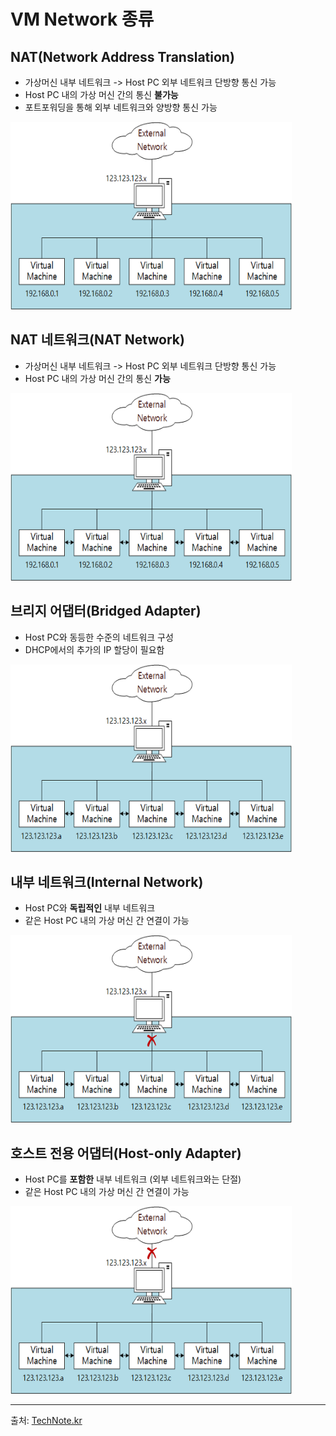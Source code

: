 # VM Network 종류

## NAT(Network Address Translation)
- 가상머신 내부 네트워크 -> Host PC 외부 네트워크 단방향 통신 가능
- Host PC 내의 가상 머신 간의 통신 **불가능**
- 포트포워딩을 통해 외부 네트워크와 양방향 통신 가능

<img src="/Network/VM_Network_png/NAT.png" width="450px" height="300px" title="px(픽셀) 크기 설정" alt="NAT"></img><br/>

## NAT 네트워크(NAT Network)
- 가상머신 내부 네트워크 -> Host PC 외부 네트워크 단방향 통신 가능
- Host PC 내의 가상 머신 간의 통신 **가능**

<img src="/Network/VM_Network_png/NAT_Network.png" width="450px" height="300px" title="px(픽셀) 크기 설정" alt="NAT"></img><br/>

## 브리지 어댑터(Bridged Adapter)
- Host PC와 동등한 수준의 네트워크 구성
- DHCP에서의 추가의 IP 할당이 필요함

<img src="/Network/VM_Network_png/Bridged_Adapter.png" width="450px" height="300px" title="px(픽셀) 크기 설정" alt="NAT"></img><br/>

## 내부 네트워크(Internal Network)
- Host PC와 **독립적인** 내부 네트워크
- 같은 Host PC 내의 가상 머신 간 연결이 가능

<img src="/Network/VM_Network_png/Internal%20Network.png" width="450px" height="300px" title="px(픽셀) 크기 설정" alt="NAT"></img><br/>

## 호스트 전용 어댑터(Host-only Adapter)
- Host PC를 **포함한** 내부 네트워크 (외부 네트워크와는 단절)
- 같은 Host PC 내의 가상 머신 간 연결이 가능

<img src="/Network/VM_Network_png/Host-only_Adapter.png" width="450px" height="300px" title="px(픽셀) 크기 설정" alt="NAT"></img><br/>

***
출처: [TechNote.kr](https://technote.kr/213) 
